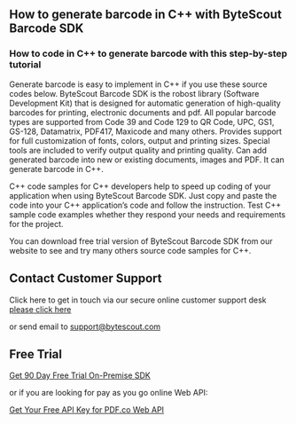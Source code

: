 ## How to generate barcode in C++ with ByteScout Barcode SDK

### How to code in C++ to generate barcode with this step-by-step tutorial

Generate barcode is easy to implement in C++ if you use these source codes below. ByteScout Barcode SDK is the robost library (Software Development Kit) that is designed for automatic generation of high-quality barcodes for printing, electronic documents and pdf. All popular barcode types are supported from Code 39 and Code 129 to QR Code, UPC, GS1, GS-128, Datamatrix, PDF417, Maxicode and many others. Provides support for full customization of fonts, colors, output and printing sizes. Special tools are included to verify output quality and printing quality. Can add generated barcode into new or existing documents, images and PDF. It can generate barcode in C++.

C++ code samples for C++ developers help to speed up coding of your application when using ByteScout Barcode SDK. Just copy and paste the code into your C++ application’s code and follow the instruction. Test C++ sample code examples whether they respond your needs and requirements for the project.

You can download free trial version of ByteScout Barcode SDK from our website to see and try many others source code samples for C++.

## Contact Customer Support

Click here to get in touch via our secure online customer support desk [please click here](https://bytescout.zendesk.com/hc/en-us/requests/new?subject=ByteScout%20Barcode%20SDK%20Question)

or send email to [support@bytescout.com](mailto:support@bytescout.com?subject=ByteScout%20Barcode%20SDK%20Question) 

## Free Trial

[Get 90 Day Free Trial On-Premise SDK](https://bytescout.com/download/web-installer?utm_source=github-readme)

or if you are looking for pay as you go online Web API:

[Get Your Free API Key for PDF.co Web API](https://pdf.co/documentation/api?utm_source=github-readme)